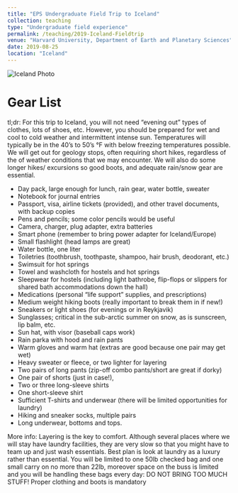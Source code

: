 ```yaml
---
title: "EPS Undergraduate Field Trip to Iceland"
collection: teaching
type: "Undergraduate field experience"
permalink: /teaching/2019-Iceland-Fieldtrip
venue: "Harvard University, Department of Earth and Planetary Sciences"
date: 2019-08-25
location: "Iceland"
---
```


![Iceland Photo](https://bradlipovsky.github.io/images/IcelandPhoto.jpg)


Gear List
==========
tl;dr: For this trip to Iceland, you will not need “evening out” types of clothes, lots of shoes, etc. However, you should be prepared for wet and cool to cold weather and intermittent intense sun. Temperatures will typically be in the 40’s to 50’s °F with below freezing temperatures possible.  We will get out for geology stops, often requiring short hikes, regardless of the of weather conditions that we may encounter. We will also do some longer hikes/ excursions so good boots, and adequate rain/snow gear are essential. 

- Day pack, large enough for lunch, rain gear, water bottle, sweater
- Notebook for journal entries
- Passport, visa, airline tickets (provided), and other travel documents, with backup copies
- Pens and pencils; some color pencils would be useful
- Camera, charger, plug adapter, extra batteries
- Smart phone (remember to bring power adapter for Iceland/Europe)
- Small flashlight (head lamps are great)
- Water bottle, one liter
- Toiletries (toothbrush, toothpaste, shampoo, hair brush, deodorant, etc.)
- Swimsuit for hot springs
- Towel and washcloth for hostels and hot springs
- Sleepwear for hostels (including light bathrobe, flip-flops or slippers for shared bath accommodations down the hall)
- Medications (personal “life  support” supplies, and prescriptions)
- Medium weight hiking boots (really important to break them in if new!)
- Sneakers or light shoes (for evenings or in Reykjavik)
- Sunglasses; critical in the sub-arctic summer on snow, as is sunscreen, lip balm, etc.
- Sun hat, with visor (baseball caps work)
- Rain parka with hood and rain pants
- Warm gloves and warm hat (extras are good because one pair may get wet)
- Heavy sweater or fleece, or two lighter for layering
- Two pairs of long pants (zip-off combo pants/short are great if dorky)
- One pair of shorts (just in case!),
- Two or three long-sleeve shirts
- One short-sleeve shirt
- Sufficient T-shirts and underwear (there will be limited opportunities for laundry)
- Hiking and sneaker socks, multiple pairs
- Long underwear, bottoms and tops.

More info:  Layering is the key to comfort. Although several places where we will stay have laundry facilities, they are very slow so that you might have to team up and just wash essentials. Best plan is look at laundry as a luxury rather than essential.   You will be limited to one 50lb checked bag and one small carry on no more than 22lb, moreover space on the buss is limited and you will be handling these bags every day: DO NOT BRING TOO MUCH STUFF! Proper clothing and boots is mandatory  
